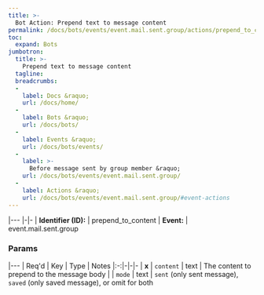 ```yaml
---
title: >-
  Bot Action: Prepend text to message content
permalink: /docs/bots/events/event.mail.sent.group/actions/prepend_to_content/
toc:
  expand: Bots
jumbotron:
  title: >-
    Prepend text to message content
  tagline: 
  breadcrumbs:
  -
    label: Docs &raquo;
    url: /docs/home/
  -
    label: Bots &raquo;
    url: /docs/bots/
  -
    label: Events &raquo;
    url: /docs/bots/events/
  -
    label: >-
      Before message sent by group member &raquo;
    url: /docs/bots/events/event.mail.sent.group/
  -
    label: Actions &raquo;
    url: /docs/bots/events/event.mail.sent.group/#event-actions
---
```


|---
|-|-
| **Identifier (ID):** | prepend_to_content
| **Event:** | event.mail.sent.group

### Params

|---
| Req'd | Key | Type | Notes
|:-:|-|-|-
| **x** | `content` | text | The content to prepend to the message body
|  | `mode` | text | `sent` (only sent message), `saved` (only saved message), or omit for both
